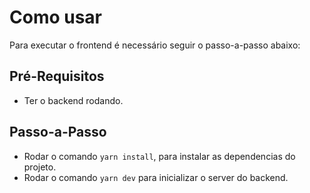 # Como usar
Para executar o frontend é necessário seguir o passo-a-passo abaixo:

## Pré-Requisitos
- Ter o backend rodando.

## Passo-a-Passo
- Rodar o comando `yarn install`, para instalar as dependencias do projeto.
- Rodar o comando `yarn dev` para inicializar o server do backend.
